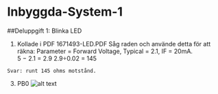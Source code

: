 # Inbyggda-System-1



##Deluppgift 1: Blinka LED

  1. Kollade i PDF 1671493-LED.PDF
     Såg raden och använde detta för att räkna:
      Parameter = Forward Voltage, Typical = 2.1, IF = 20mA.      
      5 − 2.1 = 2.9
      2.9÷0.02 = 145

    Svar: runt 145 ohms motstånd.


  3. PB0
  ![alt text](https://i.imgur.com/gU3xKbO.png)
